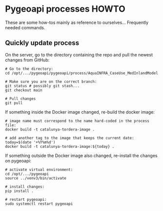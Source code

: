 # Pygeoapi processes HOWTO

These are some how-tos mainly as reference to ourselves... Frequently needed commands.

## Quickly update process

On the server, go to the directory containing the repo and pull the newest changes from GitHub:

```
# Go to the directory:
cd /opt/.../pygeoapi/pygeoapi/process/AquaINFRA_CaseUse_MedInlandModel

# Make sure you are on the correct branch:
git status # possibly git stash...
git checkout main

# Pull changes
git pull
```

If something inside the Docker image changed, re-build the docker image:

```
# image name must correspond to the name hard-coded in the process file:
docker build -t catalunya-tordera-image .

# add another tag to the image that keeps the current date:
today=$(date '+%Y%m%d')
docker build -t catalunya-tordera-image:${today} .

```

If something outside the Docker image also changed, re-install the changes on pygeoapi:

```
# activate virtual environment:
cd /opt/.../pygeoapi
source ../venv3/bin/activate

# install changes:
pip install .

# restart pygeoapi:
sudo systemctl restart pygeoapi
```